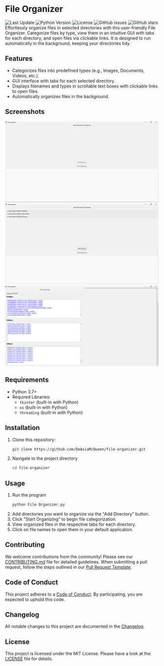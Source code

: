# File Organizer
![Last Update](https://img.shields.io/github/last-commit/DeAsiaMcQueen/file-organizer?label=Last%20Update)
![Python Version](https://img.shields.io/badge/python-3.7%2B-blue)
![License](https://img.shields.io/github/license/DeAsiaMcQueen/file-organizer)
![GitHub issues](https://img.shields.io/github/issues/DeAsiaMcQueen/file-organizer)
![GitHub stars](https://img.shields.io/github/stars/DeAsiaMcQueen/file-organizer?style=social)
Effortlessly organize files in selected directories with this user-friendly File Organizer. Categorize files by type, view them in an intuitive GUI with tabs for each directory, and open files via clickable links. It is designed to run automatically in the background, keeping your directories tidy.
## Features
- Categorizes files into predefined types (e.g., Images, Documents, Videos, etc.).
- GUI interface with tabs for each selected directory.
- Displays filenames and types in scrollable text boxes with clickable links to open files.
- Automatically organizes files in the background.
## Screenshots
![Intital screen](FO-initialscreen.png)
![Directories added](FO-directoriesadded.png)
![Result](FO-results.png)
## Requirements
- Python 3.7+
- Required Libraries:
  - `tkinter` (built-in with Python)
  - `os` (built-in with Python)
  - `threading` (built-in with Python)
## Installation
1. Clone this repository:
   ```bash
   git clone https://github.com/DeAsiaMcQueen/file-organizer.git
2. Navigate to the project directory
   ```bash
   cd file-organizer
## Usage
1. Run the program
   ```bash
   python File Organizer.py
2. Add directories you want to organize via the "Add Directory" button.
3. Click "Start Organizing" to begin file categorization.
4. View organized files in the respective tabs for each directory.
5. Click on file names to open them in your default application.
## Contributing
We welcome contributions from the community! Please see our [CONTRIBUTING.md](CONTRIBUTING.md) file for detailed guidelines.
When submitting a pull request, follow the steps outlined in our [Pull Request Template](.github/PULL_REQUEST_TEMPLATE.md).
## Code of Conduct
This project adheres to a [Code of Conduct](CODE_OF_CONDUCT.md). By participating, you are expected to uphold this code.
## Changelog
All notable changes to this project are documented in the [Changelog](CHANGELOG.md).
## License
This project is licensed under the MIT License. Please have a look at the [LICENSE](LICENSE) file for details.
